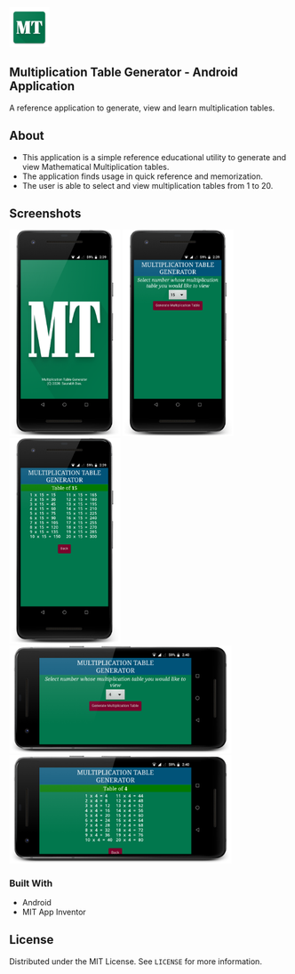 <img src="artefacts\MT\res\mipmap-hdpi\MT.png" alt="logo"/>

## Multiplication Table Generator - Android Application
A reference application to generate, view and learn multiplication tables.


## About
* This application is a simple reference educational utility to generate and view Mathematical Multiplication tables.
* The application finds usage in quick reference and memorization.
* The user is able to select and view multiplication tables from 1 to 20.

## Screenshots
<img src="screenshots/MT_Screenshot_1.png" alt="screenshot" width="200"/>
<img src="screenshots/MT_Screenshot_2.png" alt="screenshot" width="200"/>
<img src="screenshots/MT_Screenshot_3.png" alt="screenshot" width="200"/>
<img src="screenshots/MT_Screenshot_5.png" alt="screenshot" width="400"/>
<img src="screenshots/MT_Screenshot_6.png" alt="screenshot" width="400"/>

### Built With

* Android
* MIT App Inventor


<!-- LICENSE -->
## License

Distributed under the MIT License. See `LICENSE` for more information.


